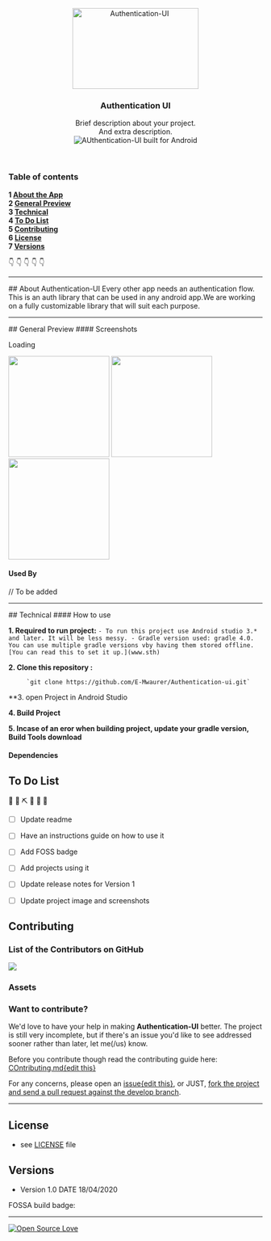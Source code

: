 <p align="center">
  <a href="https://github.com/E-Mwaurer/Authentication-ui">
    <img src="https://raw.githubusercontent.com/tamzi/ReadMe-MasterTemplates/master/android/art/readmEmasterTemplatesAndroid.jpg" alt="Authentication-UI" width=250 height=160>
  </a>
  <h3 align="center">Authentication UI</h3>

  <p align="center">
    Brief description about your project. <br>
   And extra description.
    <br>
     <img src="https://forthebadge.com/images/badges/built-for-android.svg" alt="AUthentication-UI built for Android">
    <br>
    </p>
</p>

<br>

### Table of contents

**1 [About the App](#about-authentication-ui)**<br>
**2 [General Preview](#general-preview)**<br>
**3 [Technical](#technical)**<br>
**4 [To Do List](#to-do-list)**<br>
**5 [Contributing](#contributing)**<br>
**6 [License](#license)**<br>
**7 [Versions](#versions)**<br>

:point_down: :point_down: :point_down: :point_down: :point_down:


<hr>
## About Authentication-UI
Every other app needs an authentication flow. This is an auth library that can be used in any android app.We are working on a fully customizable library that will suit each purpose. 

<hr>
## General Preview
#### Screenshots 

Loading

<img src="https://raw.githubusercontent.com/tamzi/ReadMe-MasterTemplates/master/android/images/1.jpg" width="200">
<img src="https://raw.githubusercontent.com/tamzi/ReadMe-MasterTemplates/master/android/images/2.jpg" width="200">
<img src="https://raw.githubusercontent.com/tamzi/ReadMe-MasterTemplates/master/android/images/3.jpg" width="200">


#### Used By

// To be added

<hr>
## Technical
#### How to use

**1. Required to run project:**
       ` - To run this project use Android studio 3.* and later. It will be less messy.
         - Gradle version used: gradle 4.0. You can use multiple gradle versions vby having them stored offline. [You can read this to set it up.](www.sth)
        `

**2. Clone this repository :**
 
         `git clone https://github.com/E-Mwaurer/Authentication-ui.git`
         
**3. open Project in Android Studio

**4. Build Project**

**5. Incase of an eror when building project, update your gradle version, Build Tools download**


#### Dependencies

## To Do List
  🚧 👷‍ ⛏ 👷 🔧️ 🚧

- [ ] Update readme
- [ ] Have an instructions guide on how to use it
- [ ] Add FOSS badge
- [ ] Add projects using it
- [ ] Update release notes for Version 1
- [ ] Update project image and screenshots



## Contributing

### List of the Contributors on GitHub
<a href="https://github.com/E-Mwaurer/Authentication-ui/graphs/contributors">
  <img src="https://contributors-img.web.app/image?repo=E-Mwaurer/Authentication-ui" />
</a>


### Assets

### Want to contribute?
We'd love to have your help in making  **Authentication-UI** better. The project is still very incomplete, but if there's an issue you'd like to see addressed sooner rather than later, let me(/us) know. 

Before you contribute though read the contributing guide here: [COntributing.md{edit this}](https://github.com/E-Mwaurer/Authentication-ui/contributing.md)

For any concerns, please open an [issue{edit this}](https://github.com/E-Mwaurer/Authentication-ui/issues), or JUST, [fork the project and send a pull request against the develop branch](https://github.com/E-Mwaurer/Authentication-ui/pulls). 

<hr>

## License 
* see [LICENSE](https://github.com/E-Mwaurer/Authentication-ui/LICENSE.md) file


## Versions 
* Version 1.0  DATE 18/04/2020


FOSSA build badge:

<hr>

[![Open Source Love](https://badges.frapsoft.com/os/v2/open-source-200x33.png?v=103)](https://github.com/ellerbrock/open-source-badge/)  


